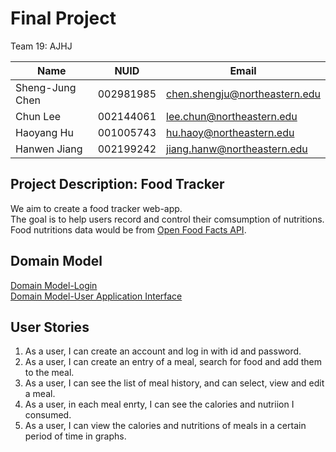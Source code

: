 # Final Project 

Team 19: AJHJ

| Name | NUID | Email|
| ---------- | ---------- | ---------- |
| Sheng-Jung Chen | 002981985 | chen.shengju@northeastern.edu |
| Chun Lee | 002144061 | lee.chun@northeastern.edu |
| Haoyang Hu | 001005743 | hu.haoy@northeastern.edu |
| Hanwen Jiang | 002199242 | jiang.hanw@northeastern.edu |

## Project Description: Food Tracker

We aim to create a food tracker web-app.\
The goal is to help users record and control their comsumption of nutritions.\
Food nutritions data would be from [Open Food Facts API](https://world.openfoodfacts.org/data).

## Domain Model
[Domain Model-Login](https://github.com/neu-mis-info6150-spring-2022/final-project-ajhj/blob/main/new%20Domain%20Model-Login.png) \
[Domain Model-User Application Interface](https://github.com/neu-mis-info6150-spring-2022/final-project-ajhj/blob/main/image.png)

## User Stories

1. As a user, I can create an account and log in with id and password.
2. As a user, I can create an entry of a meal, search for food and add them to the meal.
3. As a user, I can see the list of meal history, and can select, view and edit a meal.
4. As a user, in each meal enrty, I can see the calories and nutriion I consumed.
5. As a user, I can view the calories and nutritions of meals in a certain period of time in graphs.
